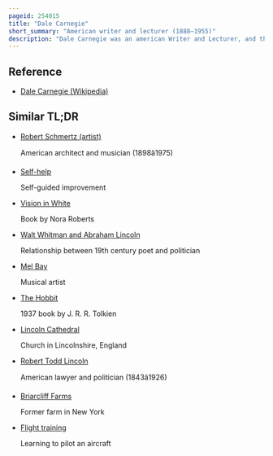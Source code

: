 ```yaml
---
pageid: 254015
title: "Dale Carnegie"
short_summary: "American writer and lecturer (1888–1955)"
description: "Dale Carnegie was an american Writer and Lecturer, and the Developer of Courses in self-improvement, salesmanship, corporate Training, public Speaking, and interpersonal Skills. Born into Poverty on a Farm in Missouri he was the Author of how to win Friends and Influence People a Bestseller that remains popular Today. He also wrote How to stop Worrying and Start Living, Lincoln the Unknown, and several other Books."
---
```


## Reference

- [Dale Carnegie (Wikipedia)](https://en.wikipedia.org/?curid=254015)

## Similar TL;DR

- [Robert Schmertz (artist)](/tldr/en/robert-schmertz-artist)

  American architect and musician (1898â1975)

- [Self-help](/tldr/en/self-help)

  Self-guided improvement

- [Vision in White](/tldr/en/vision-in-white)

  Book by Nora Roberts

- [Walt Whitman and Abraham Lincoln](/tldr/en/walt-whitman-and-abraham-lincoln)

  Relationship between 19th century poet and politician

- [Mel Bay](/tldr/en/mel-bay)

  Musical artist

- [The Hobbit](/tldr/en/the-hobbit)

  1937 book by J. R. R. Tolkien

- [Lincoln Cathedral](/tldr/en/lincoln-cathedral)

  Church in Lincolnshire, England

- [Robert Todd Lincoln](/tldr/en/robert-todd-lincoln)

  American lawyer and politician (1843â1926)

- [Briarcliff Farms](/tldr/en/briarcliff-farms)

  Former farm in New York

- [Flight training](/tldr/en/flight-training)

  Learning to pilot an aircraft
